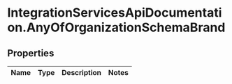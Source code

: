 # IntegrationServicesApiDocumentation.AnyOfOrganizationSchemaBrand

## Properties
Name | Type | Description | Notes
------------ | ------------- | ------------- | -------------
